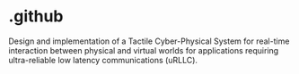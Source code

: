 # .github
Design and implementation of a Tactile Cyber-Physical System for real-time interaction between physical and virtual worlds for applications requiring ultra-reliable low latency communications (uRLLC).
